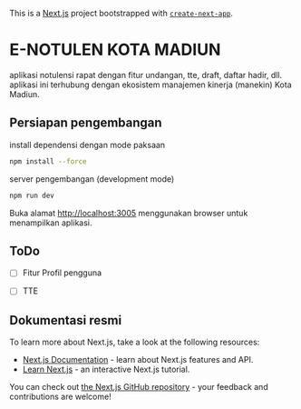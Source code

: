 This is a [Next.js](https://nextjs.org/) project bootstrapped with [`create-next-app`](https://github.com/vercel/next.js/tree/canary/packages/create-next-app).
# E-NOTULEN KOTA MADIUN
aplikasi notulensi rapat dengan fitur undangan, tte, draft, daftar hadir, dll.
aplikasi ini terhubung dengan ekosistem manajemen kinerja (manekin) Kota Madiun.
## Persiapan pengembangan
install dependensi dengan mode paksaan
``` bash
npm install --force
```

server pengembangan (development mode)

```bash
npm run dev
```

Buka alamat [http://localhost:3005](http://localhost:3005) menggunakan browser untuk menampilkan aplikasi.

## ToDo
- [ ] Fitur Profil pengguna
- [ ] TTE


## Dokumentasi resmi

To learn more about Next.js, take a look at the following resources:

- [Next.js Documentation](https://nextjs.org/docs) - learn about Next.js features and API.
- [Learn Next.js](https://nextjs.org/learn) - an interactive Next.js tutorial.

You can check out [the Next.js GitHub repository](https://github.com/vercel/next.js/) - your feedback and contributions are welcome!
